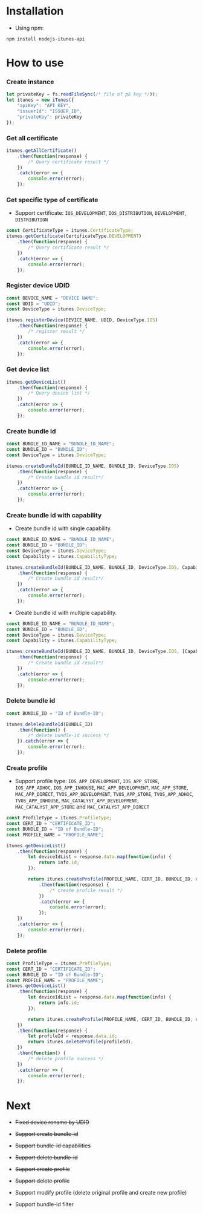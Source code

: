 # Installation

- Using npm: 

```
npm install nodejs-itunes-api
```

# How to use

### Create instance

```js
let privateKey = fs.readFileSync(/* file of p8 key */));
let itunes = new iTunes({
	"apiKey": "API_KEY",
	"issuerId": "ISSUER_ID",
	"privateKey": privateKey
});
```

### Get all certificate

```js
itunes.getAllCertificate()
	.then(function(response) {
		/* Query certificate result */
	})
	.catch(error => {
		console.error(error);
	});
```

### Get specific type of certificate

- Support certificate: `IOS_DEVELOPMENT`, `IOS_DISTRIBUTION`, `DEVELOPMENT`, `DISTRIBUTION`

```js
const CertificateType = itunes.CertificateType;
itunes.getCertificate(CertificateType.DEVELOPMENT)
	.then(function(response) {
		/* Query certificate result */
	})
	.catch(error => {
		console.error(error);
	});
```

### Register device UDID

```js
const DEVICE_NAME = "DEVICE NAME";
const UDID = "UDID";
const DeviceType = itunes.DeviceType;

itunes.registerDevice(DEVICE_NAME, UDID, DeviceType.IOS)
	.then(function(response) {
		/* register result */
	})
	.catch(error => {
		console.error(error);
	});
```

### Get device list

```js
itunes.getDeviceList()
	.then(function(response) {
		/* Query device list */
	})
	.catch(error => {
		console.error(error);
	});
```

### Create bundle id

```js
const BUNDLE_ID_NAME = "BUNDLE_ID_NAME";
const BUNDLE_ID = "BUNDLE_ID";
const DeviceType = itunes.DeviceType;

itunes.createBundleId(BUNDLE_ID_NAME, BUNDLE_ID, DeviceType.IOS)
	.then(function(response) {
		/* Create bundle id result*/
	})
	.catch(error => {
		console.error(error);
	});
```

### Create bundle id with capability

- Create bundle id with single capability.

```js
const BUNDLE_ID_NAME = "BUNDLE_ID_NAME";
const BUNDLE_ID = "BUNDLE_ID";
const DeviceType = itunes.DeviceType;
const Capability = itunes.CapabilityType;

itunes.createBundleId(BUNDLE_ID_NAME, BUNDLE_ID, DeviceType.IOS, Capability.PUSH_NOTIFICATIONS)
	.then(function(response) {
		/* Create bundle id result*/
	})
	.catch(error => {
		console.error(error);
	});
```

- Create bundle id with multiple capability.

```js
const BUNDLE_ID_NAME = "BUNDLE_ID_NAME";
const BUNDLE_ID = "BUNDLE_ID";
const DeviceType = itunes.DeviceType;
const Capability = itunes.CapabilityType;

itunes.createBundleId(BUNDLE_ID_NAME, BUNDLE_ID, DeviceType.IOS, [Capability.PUSH_NOTIFICATIONS, Capability.ICLOUD])
	.then(function(response) {
		/* Create bundle id result*/
	})
	.catch(error => {
		console.error(error);
	});
```

### Delete bundle id

```js
const BUNDLE_ID = "ID of Bundle-ID";

itunes.deleleBundleId(BUNDLE_ID)
	.then(function() {
		/* delete bundle-id success */
	}).catch(error => {
		console.error(error);
	});
```

### Create profile

- Support profile type: `IOS_APP_DEVELOPMENT`, `IOS_APP_STORE`, `IOS_APP_ADHOC`, `IOS_APP_INHOUSE`, `MAC_APP_DEVELOPMENT`, `MAC_APP_STORE`, `MAC_APP_DIRECT`, `TVOS_APP_DEVELOPMENT`, `TVOS_APP_STORE`, `TVOS_APP_ADHOC`, `TVOS_APP_INHOUSE`, `MAC_CATALYST_APP_DEVELOPMENT`, `MAC_CATALYST_APP_STORE` and `MAC_CATALYST_APP_DIRECT`

```js
const ProfileType = itunes.ProfileType;
const CERT_ID = "CERTIFICATE_ID";
const BUNDLE_ID = "ID of Bundle-ID";
const PROFILE_NAME = "PROFILE_NAME";

itunes.getDeviceList()
	.then(function(response) {
		let deviceIdList = response.data.map(function(info) {
			return info.id;
		});

		return itunes.createProfile(PROFILE_NAME, CERT_ID, BUNDLE_ID, deviceIdList, ProfileType.IOS_APP_DEVELOPMENT)
			.then(function(response) {
				/* create profile result */
			})
			.catch(error => {
				console.error(error);
			});
	})
	.catch(error => {
		console.error(error);
	});
```

### Delete profile

```js
const ProfileType = itunes.ProfileType;
const CERT_ID = "CERTIFICATE_ID";
const BUNDLE_ID = "ID of Bundle-ID";
const PROFILE_NAME = "PROFILE_NAME";
itunes.getDeviceList()
	.then(function(response) {
		let deviceIdList = response.data.map(function(info) {
			return info.id;
		});

		return itunes.createProfile(PROFILE_NAME, CERT_ID, BUNDLE_ID, deviceIdList, ProfileType.IOS_APP_DEVELOPMENT);
	})
	.then(function(response) {
		let profileId = response.data.id;
		return itunes.deleteProfile(profileId);
	})
	.then(function() {
		/* delete profile success */
	})
	.catch(error => {
		console.error(error);
	});
```



# Next

- ~~Fixed device rename by UDID~~

- ~~Support create bundle-id~~

- ~~Support bundle-id capabilities~~

- ~~Support delete bundle-id~~

- ~~Support create profile~~

- ~~Support delete profile~~

- Support modify profile (delete original profile and create new profile)

- Support bundle-id filter
